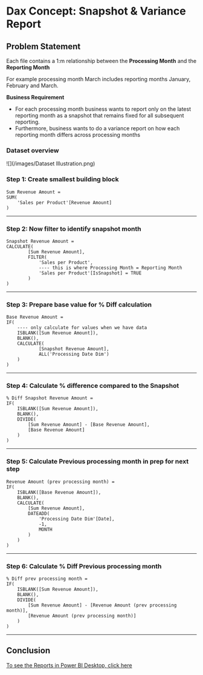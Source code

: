 # Dax Concept: Snapshot & Variance Report

## Problem Statement

Each file contains a 1:m relationship between the **Processing Month** and the **Reporting Month**

For example processing month March includes reporting months January, February and March. 

**Business Requirement** 
* For each processing month business wants to report only on the latest reporting month as a snapshot that remains fixed for all subsequent reporting.
* Furthermore, business wants to do a variance report on how each reporting month differs across processing months

### Dataset overview
![](/images/Dataset Illustration.png)


### Step 1: Create smallest building block

```
Sum Revenue Amount = 
SUM(
    'Sales per Product'[Revenue Amount]
)
```
---

### Step 2: Now filter to identify snapshot month

```
Snapshot Revenue Amount = 
CALCULATE( 
        [Sum Revenue Amount],
        FILTER(
            'Sales per Product',
            ---- this is where Processing Month = Reporting Month
            'Sales per Product'[IsSnapshot] = TRUE  
        )
)
```
---

### Step 3: Prepare base value for % Diff calculation

```
Base Revenue Amount = 
IF(
    ---- only calculate for values when we have data
    ISBLANK([Sum Revenue Amount]),  
    BLANK(),
    CALCULATE(    
            [Snapshot Revenue Amount],
            ALL('Processing Date Dim')
    )
)
```
---

### Step 4: Calculate % difference compared to the Snapshot

```
% Diff Snapshot Revenue Amount = 
IF(
    ISBLANK([Sum Revenue Amount]),
    BLANK(),
    DIVIDE(
        [Sum Revenue Amount] - [Base Revenue Amount],
        [Base Revenue Amount]
    )
)
```
---

### Step 5: Calculate Previous processing month in prep for next step

```
Revenue Amount (prev processing month) = 
IF(
    ISBLANK([Base Revenue Amount]),
    BLANK(),
    CALCULATE(
        [Sum Revenue Amount],
        DATEADD(
            'Processing Date Dim'[Date],
            -1,
            MONTH
        )   
    )
)
```
---

### Step 6: Calculate % Diff Previous processing month 

```
% Diff prev processing month = 
IF(
    ISBLANK([Sum Revenue Amount]),
    BLANK(),
    DIVIDE(
        [Sum Revenue Amount] - [Revenue Amount (prev processing month)],
        [Revenue Amount (prev processing month)]
    )
)
```
---

## Conclusion

[To see the Reports in Power BI Desktop, click here](https://github.com/andriescoetsee/dax_snapshot_variance_report/blob/cdaaff91cf891915c93bd60c079b8d44b73ddfa1/Report%20Illustration.pbix)

